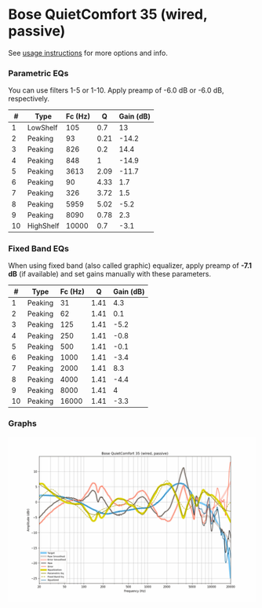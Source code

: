 # Bose QuietComfort 35 (wired, passive)
See [usage instructions](https://github.com/jaakkopasanen/AutoEq#usage) for more options and info.

### Parametric EQs
You can use filters 1-5 or 1-10. Apply preamp of -6.0 dB or -6.0 dB, respectively.

|   # | Type      |   Fc (Hz) |    Q |   Gain (dB) |
|-----|-----------|-----------|------|-------------|
|   1 | LowShelf  |       105 | 0.7  |        13   |
|   2 | Peaking   |        93 | 0.21 |       -14.2 |
|   3 | Peaking   |       826 | 0.2  |        14.4 |
|   4 | Peaking   |       848 | 1    |       -14.9 |
|   5 | Peaking   |      3613 | 2.09 |       -11.7 |
|   6 | Peaking   |        90 | 4.33 |         1.7 |
|   7 | Peaking   |       326 | 3.72 |         1.5 |
|   8 | Peaking   |      5959 | 5.02 |        -5.2 |
|   9 | Peaking   |      8090 | 0.78 |         2.3 |
|  10 | HighShelf |     10000 | 0.7  |        -3.1 |

### Fixed Band EQs
When using fixed band (also called graphic) equalizer, apply preamp of **-7.1 dB** (if available) and set gains manually with these parameters.

|   # | Type    |   Fc (Hz) |    Q |   Gain (dB) |
|-----|---------|-----------|------|-------------|
|   1 | Peaking |        31 | 1.41 |         4.3 |
|   2 | Peaking |        62 | 1.41 |         0.1 |
|   3 | Peaking |       125 | 1.41 |        -5.2 |
|   4 | Peaking |       250 | 1.41 |        -0.8 |
|   5 | Peaking |       500 | 1.41 |        -0.1 |
|   6 | Peaking |      1000 | 1.41 |        -3.4 |
|   7 | Peaking |      2000 | 1.41 |         8.3 |
|   8 | Peaking |      4000 | 1.41 |        -4.4 |
|   9 | Peaking |      8000 | 1.41 |         4   |
|  10 | Peaking |     16000 | 1.41 |        -3.3 |

### Graphs
![](./Bose%20QuietComfort%2035%20(wired,%20passive).png)
